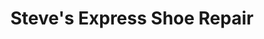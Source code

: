 ---
title: "Steve's Express Shoe Repair"
url: /new-york/steves-express-shoe-repair/
shop: Schuhe
---